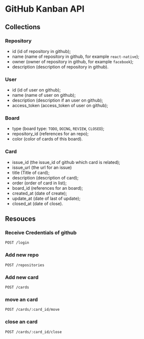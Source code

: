 # GitHub Kanban API

## Collections

### Repository

- id (id of repository in github);
- name (name of repository in github, for example `react-native`);
- owner (owner of repository in github, for example `facebook`);
- description (description of repository in github).

### User

- id (id of user on github);
- name (name of user on github);
- description (description if an user on github);
- access_token (access_token of user on github);

### Board

- type (board type: `TODO`, `DOING`, `REVIEW`, `CLOSED`);
- repository_id (references for an repo);
- color (color of cards of this board).

### Card

- issue_id (the issue_id of github which card is related);
- issue_url (the url for an issue)
- title (Title of card);
- description (description of card);
- order (order of card in list);
- board_id (references for an board);
- created_at (date of create);
- update_at (date of last of update);
- closed_at (date of close).

## Resouces

### Receive Credentials of github

```http
POST /login
```

### Add new repo

```http
POST /repositories
```

### Add new card

```http
POST /cards
```

### move an card

```http
POST /cards/:card_id/move
```

### close an card

```http
POST /cards/:card_id/close
```